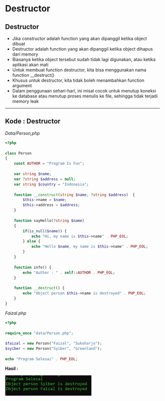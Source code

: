 # Destructor

## Destructor

- Jika constructor adalah function yang akan dipanggil ketika object dibuat
- Destructor adalah function yang akan dipanggil ketika object dihapus dari memory
- Biasanya ketika object tersebut sudah tidak lagi digunakan, atau ketika aplikasi akan mati
- Untuk membuat function destructor, kita bisa menggunakan nama function __destruct()
- Khusus untuk destructor, kita tidak boleh menambahkan function argument
- Dalam penggunaan sehari-hari, ini misal cocok untuk menutup koneksi ke database atau menutup proses menulis ke file, sehingga tidak terjadi memory leak

---

## Kode : Destructor

*Data/Person,php*
```php
<?php

class Person
{
    const AUTHOR = "Program Is Fun";

    var string $name;
    var ?string $address = null;
    var string $country = "Indonesia";

    function __construct(string $name, ?string $address)  {
        $this->name = $name;
        $this->address = $address;
    }

    function sayHello(?string $name)
    {
        if(is_null($name)) {
            echo "Hi, my name is $this->name" . PHP_EOL;
        } else {
            echo "Hello $name, my name is $this->name" . PHP_EOL;
        }
    }

    function info() {
        echo "Author : " . self::AUTHOR . PHP_EOL;
    }

    function __destruct() {
        echo "Object person $this->name is destroyed" . PHP_EOL;
    }
}
```

*Faizal.php*
```php
<?php

require_once "data/Person.php";

$faizal = new Person("Faizal", "Sukoharjo");
$syiber = new Person("Syiber", "Greenland");

echo "Program Selesai" . PHP_EOL;
```

**Hasil :**

![1](../assets/img/10/1.webp)